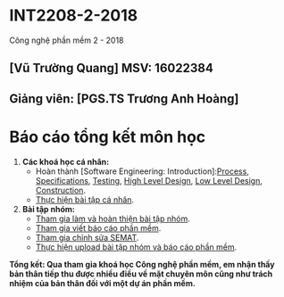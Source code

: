 # INT2208-2-2018
Công nghệ phần mềm 2 - 2018 

## [Vũ Trường Quang] MSV: 16022384
## Giảng viên: [PGS.TS Trương Anh Hoàng]

# Báo cáo tổng kết môn học

1. **Các khoá học cá nhân:**
	- Hoàn thành [Software Engineering: Introduction]:[Process](https://github.com/truonganhhoang/INT2208-2-2018/blob/master/VuTruongQuang/Process.png), [Specifications](https://github.com/truonganhhoang/INT2208-2-2018/blob/master/VuTruongQuang/Specifications.png), [Testing](https://github.com/truonganhhoang/INT2208-2-2018/blob/master/VuTruongQuang/Testing.png), [High Level Design](https://github.com/truonganhhoang/INT2208-2-2018/blob/master/VuTruongQuang/HighLevelDesign.png), [Low Level Design](https://github.com/truonganhhoang/INT2208-2-2018/blob/master/VuTruongQuang/LowLevelDesign.png), [Construction](https://github.com/truonganhhoang/INT2208-2-2018/blob/master/VuTruongQuang/Construction.png).
	- [Thực hiện bài tập cá nhân](https://github.com/truonganhhoang/INT2208-2-2018/tree/master/VuTruongQuang/BaiTapTuan6).
2. **Bài tập nhóm:**
	- [Tham gia làm và hoàn thiện bài tập nhóm](https://github.com/truonganhhoang/INT2208-2-2018/tree/master/nhom-Godlike).
	- [Tham gia viết báo cáo phần mềm](https://docs.google.com/document/d/1jxZrdrKvUkhwznJtMUbAAIFMN1IjJ08kxhzoXS5SdOg/edit).
	- [Tham gia chỉnh sửa SEMAT](https://docs.google.com/spreadsheets/d/1JUClzRNIV7NBBZWjW0jDezWsuaY012RpdTOaaJ9rK9s/edit#gid=0).
	- [Thực hiện upload bài tập nhóm và báo cáo phần mềm](https://github.com/vuvihi/INT2208-2-2018/tree/master/nhom-4T).

**Tổng kết: Qua tham gia khoá học Công nghệ phần mềm, em nhận thấy bản thân tiếp thu được nhiều điều về mặt chuyên môn cũng như trách nhiệm của bản thân đối với một dự án phần mềm.**